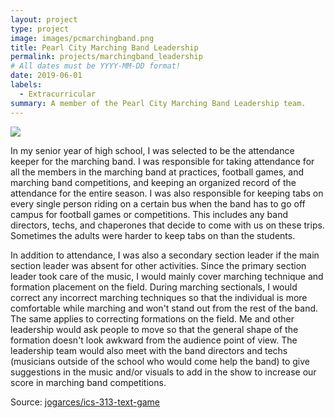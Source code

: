 ```yaml
---
layout: project
type: project
image: images/pcmarchingband.png
title: Pearl City Marching Band Leadership
permalink: projects/marchingband_leadership
# All dates must be YYYY-MM-DD format!
date: 2019-06-01
labels:
  - Extracurricular
summary: A member of the Pearl City Marching Band Leadership team.
---
```


<img class="ui image" src="{{ site.baseurl }}/images/cotton-header.png">

In my senior year of high school, I was selected to be the attendance keeper for the marching band. I was responsible for taking attendance for all the members in the marching band at practices, football games, and marching band competitions, and keeping an organized record of the attendance for the entire season. I was also responsible for keeping tabs on every single person riding on a certain bus when the band has to go off campus for football games or competitions. This includes any band directors, techs, and chaperones that decide to come with us on these trips. Sometimes the adults were harder to keep tabs on than the students.

In addition to attendance, I was also a secondary section leader if the main section leader was absent for other activities. Since the primary section leader took care of the music, I would mainly cover marching technique and formation placement on the field. During marching sectionals, I would correct any incorrect marching techniques so that the individual is more comfortable while marching and won't stand out from the rest of the band. The same applies to correcting formations on the field. Me and other leadership would ask people to move so that the general shape of the formation doesn't look awkward from the audience point of view. The leadership team would also meet with the band directors and techs (musicians outside of the school who would come help the band) to give suggestions in the music and/or visuals to add in the show to increase our score in marching band competitions.

Source: <a href="https://github.com/jogarces/ics-313-text-game"><i class="large github icon "></i>jogarces/ics-313-text-game</a>

